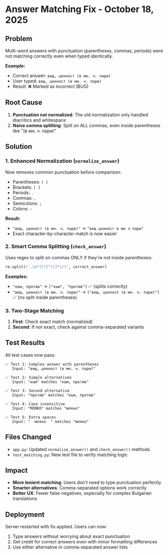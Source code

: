 # Answer Matching Fix - October 18, 2025

## Problem
Multi-word answers with punctuation (parentheses, commas, periods) were not matching correctly even when typed identically.

**Example:**
- Correct answer: `вещ, ценност (в мн. ч. пари)`
- User typed: `вещ, ценност (в мн. ч. пари)`
- Result: ❌ Marked as incorrect (BUG)

## Root Cause
1. **Punctuation not normalized**: The old normalization only handled diacritics and whitespace
2. **Naive comma splitting**: Split on ALL commas, even inside parentheses like "(в мн. ч. пари)"

## Solution

### 1. Enhanced Normalization (`normalize_answer`)
Now removes common punctuation before comparison:
- Parentheses: `( )`
- Brackets: `[ ]`
- Periods: `.`
- Commas: `,`
- Semicolons: `;`
- Colons: `:`

**Result:**
- `"вещ, ценност (в мн. ч. пари)"` → `"вещ ценност в мн ч пари"`
- Exact character-by-character match is now easier

### 2. Smart Comma Splitting (`check_answer`)
Uses regex to split on commas ONLY if they're not inside parentheses:
```python
re.split(r',\s*(?![^()]*\))', correct_answer)
```

**Examples:**
- `"към, против"` → `["към", "против"]` ✅ (splits correctly)
- `"вещ, ценност (в мн. ч. пари)"` → `["вещ, ценnost (в мн. ч. пари)"]` ✅ (no split inside parentheses)

### 3. Two-Stage Matching
1. **First**: Check exact match (normalized)
2. **Second**: If not exact, check against comma-separated variants

## Test Results

All test cases now pass:

```
✅ Test 1: Complex answer with parentheses
   Input: "вещ, ценност (в мн. ч. пари)"
   
✅ Test 2: Simple alternatives
   Input: "към" matches "към, против"
   
✅ Test 3: Second alternative
   Input: "против" matches "към, против"
   
✅ Test 4: Case insensitive
   Input: "МЛЯКО" matches "мляко"
   
✅ Test 5: Extra spaces
   Input: "  мляко  " matches "мляко"
```

## Files Changed
- `app.py`: Updated `normalize_answer()` and `check_answer()` methods
- `test_matching.py`: New test file to verify matching logic

## Impact
- **More lenient matching**: Users don't need to type punctuation perfectly
- **Smarter alternatives**: Comma-separated options work correctly
- **Better UX**: Fewer false negatives, especially for complex Bulgarian translations

## Deployment
Server restarted with fix applied. Users can now:
1. Type answers without worrying about exact punctuation
2. Get credit for correct answers even with minor formatting differences
3. Use either alternative in comma-separated answer lists
